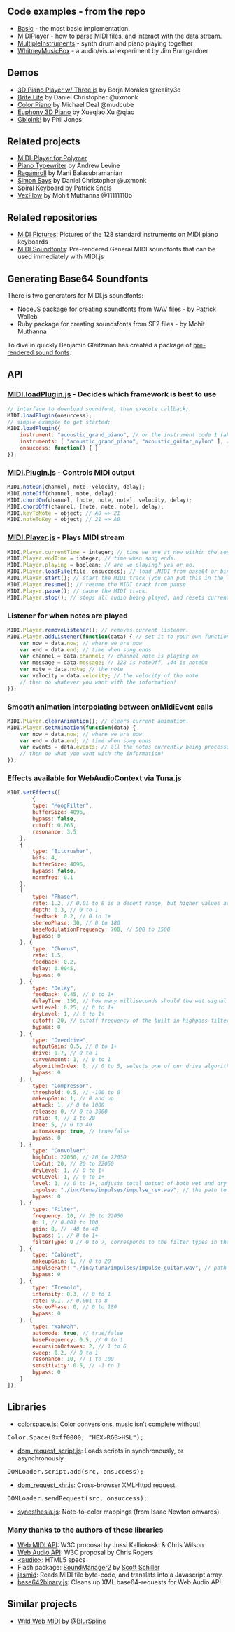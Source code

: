 ## Code examples - from the repo

* [Basic](https://mudcu.be/github/midi-js/Basic.html) - the most basic implementation.
* [MIDIPlayer](https://mudcu.be/github/midi-js/MIDIPlayer.html) - how to parse MIDI files, and interact with the data stream.
* [MultipleInstruments](https://mudcu.be/github/midi-js/MultipleInstruments.html) - synth drum and piano playing together
* [WhitneyMusicBox](https://mudcu.be/github/midi-js/WhitneyMusicBox.html) - a audio/visual experiment by Jim Bumgardner

## Demos

* [3D Piano Player w/ Three.js](http://www.rgba.org/r3d/3d-piano-player/) by Borja Morales @reality3d
* [Brite Lite](http://labs.uxmonk.com/brite-lite/) by Daniel Christopher @uxmonk
* [Color Piano](http://mudcu.be/piano) by Michael Deal @mudcube
* [Euphony 3D Piano](http://qiao.github.com/euphony/) by Xueqiao Xu @qiao
* [Gbloink!](http://gbloink.com/alpha/) by Phil Jones

## Related projects
* [MIDI-Player for Polymer](https://github.com/miztroh/midi-player)
* [Piano Typewriter](http://www.picatino.com/piano_typewriter/) by Andrew Levine
* [Ragamroll](http://online-compute.rhcloud.com/ragamroll/) by Mani Balasubramanian
* [Simon Says](http://labs.uxmonk.com/simon-says/) by Daniel Christopher @uxmonk
* [Spiral Keyboard](http://spiral.qet.me/) by Patrick Snels
* [VexFlow](http://my.vexflow.com/articles/53) by Mohit Muthanna @11111110b

## Related repositories

* [MIDI Pictures](https://github.com/andruo11/midi-pictures): Pictures of the 128 standard instruments on MIDI piano keyboards
* [MIDI Soundfonts](https://github.com/gleitz/midi-js-soundfonts): Pre-rendered General MIDI soundfonts that can be used immediately with MIDI.js

## Generating Base64 Soundfonts

There is two generators for MIDI.js soundfonts:

* NodeJS package for creating soundfonts from WAV files - by Patrick Wolleb
* Ruby package for creating soundsfonts from SF2 files - by Mohit Muthanna

To dive in quickly Benjamin Gleitzman has created a package of [pre-rendered sound fonts](https://github.com/gleitz/midi-js-soundfonts).

## API

### [MIDI.loadPlugin.js](./js/midi/loader.js) - Decides which framework is best to use

```javascript
// interface to download soundfont, then execute callback;
MIDI.loadPlugin(onsuccess);
// simple example to get started;
MIDI.loadPlugin({
    instrument: "acoustic_grand_piano", // or the instrument code 1 (aka the default)
    instruments: [ "acoustic_grand_piano", "acoustic_guitar_nylon" ], // or multiple instruments
    onsuccess: function() { }
});
```

### [MIDI.Plugin.js](./js/midi/plugin.webaudio.js) - Controls MIDI output

```javascript
MIDI.noteOn(channel, note, velocity, delay);
MIDI.noteOff(channel, note, delay);
MIDI.chordOn(channel, [note, note, note], velocity, delay);
MIDI.chordOff(channel, [note, note, note], delay);
MIDI.keyToNote = object; // A0 => 21
MIDI.noteToKey = object; // 21 => A0
```

### [MIDI.Player.js](./js/midi/player.js) - Plays MIDI stream

```javascript
MIDI.Player.currentTime = integer; // time we are at now within the song.
MIDI.Player.endTime = integer; // time when song ends.
MIDI.Player.playing = boolean; // are we playing? yes or no.
MIDI.Player.loadFile(file, onsuccess); // load .MIDI from base64 or binary XML request.
MIDI.Player.start(); // start the MIDI track (you can put this in the loadFile callback)
MIDI.Player.resume(); // resume the MIDI track from pause.
MIDI.Player.pause(); // pause the MIDI track.
MIDI.Player.stop(); // stops all audio being played, and resets currentTime to 0.
```

### Listener for when notes are played

```javascript
MIDI.Player.removeListener(); // removes current listener.
MIDI.Player.addListener(function(data) { // set it to your own function!
    var now = data.now; // where we are now
    var end = data.end; // time when song ends
    var channel = data.channel; // channel note is playing on
    var message = data.message; // 128 is noteOff, 144 is noteOn
    var note = data.note; // the note
    var velocity = data.velocity; // the velocity of the note
    // then do whatever you want with the information!
});
```

### Smooth animation interpolating between onMidiEvent calls

```javascript
MIDI.Player.clearAnimation(); // clears current animation.
MIDI.Player.setAnimation(function(data) {
    var now = data.now; // where we are now
    var end = data.end; // time when song ends
    var events = data.events; // all the notes currently being processed
    // then do what you want with the information!
});
```

### Effects available for WebAudioContext via Tuna.js

```javascript
MIDI.setEffects([
        {
 		type: "MoogFilter",
		bufferSize: 4096,
		bypass: false,
		cutoff: 0.065,
		resonance: 3.5
	},
	{
		type: "Bitcrusher",
		bits: 4,
		bufferSize: 4096,
		bypass: false,
		normfreq: 0.1
	},
	{
		type: "Phaser",
		rate: 1.2, // 0.01 to 8 is a decent range, but higher values are possible
		depth: 0.3, // 0 to 1
		feedback: 0.2, // 0 to 1+
		stereoPhase: 30, // 0 to 180
		baseModulationFrequency: 700, // 500 to 1500
		bypass: 0
	}, {
		type: "Chorus",
		rate: 1.5,
		feedback: 0.2,
		delay: 0.0045,
		bypass: 0
	}, {
		type: "Delay",
		feedback: 0.45, // 0 to 1+
		delayTime: 150, // how many milliseconds should the wet signal be delayed? 
		wetLevel: 0.25, // 0 to 1+
		dryLevel: 1, // 0 to 1+
		cutoff: 20, // cutoff frequency of the built in highpass-filter. 20 to 22050
		bypass: 0
	}, {
		type: "Overdrive",
		outputGain: 0.5, // 0 to 1+
		drive: 0.7, // 0 to 1
		curveAmount: 1, // 0 to 1
		algorithmIndex: 0, // 0 to 5, selects one of our drive algorithms
		bypass: 0
	}, {
		type: "Compressor",
		threshold: 0.5, // -100 to 0
		makeupGain: 1, // 0 and up
		attack: 1, // 0 to 1000
		release: 0, // 0 to 3000
		ratio: 4, // 1 to 20
		knee: 5, // 0 to 40
		automakeup: true, // true/false
		bypass: 0
	}, {
		type: "Convolver",
		highCut: 22050, // 20 to 22050
		lowCut: 20, // 20 to 22050
		dryLevel: 1, // 0 to 1+
		wetLevel: 1, // 0 to 1+
		level: 1, // 0 to 1+, adjusts total output of both wet and dry
		impulse: "./inc/tuna/impulses/impulse_rev.wav", // the path to your impulse response
		bypass: 0
	}, {
		type: "Filter",
		frequency: 20, // 20 to 22050
		Q: 1, // 0.001 to 100
		gain: 0, // -40 to 40
		bypass: 1, // 0 to 1+
		filterType: 0 // 0 to 7, corresponds to the filter types in the native filter node: lowpass, highpass, bandpass, lowshelf, highshelf, peaking, notch, allpass in that order
	}, {
		type: "Cabinet",
		makeupGain: 1, // 0 to 20
		impulsePath: "./inc/tuna/impulses/impulse_guitar.wav", // path to your speaker impulse
		bypass: 0
	}, {
		type: "Tremolo",
		intensity: 0.3, // 0 to 1
		rate: 0.1, // 0.001 to 8
		stereoPhase: 0, // 0 to 180
		bypass: 0
	}, {
		type: "WahWah",
		automode: true, // true/false
		baseFrequency: 0.5, // 0 to 1
		excursionOctaves: 2, // 1 to 6
		sweep: 0.2, // 0 to 1
		resonance: 10, // 1 to 100
		sensitivity: 0.5, // -1 to 1
		bypass: 0
	}
]);
```

## Libraries

* [colorspace.js](./examples/inc/colorspace.js): Color conversions, music isn&rsquo;t complete without!
<pre>Color.Space(0xff0000, "HEX>RGB>HSL");</pre>
* [dom_request_script.js](./js/util/dom_request_script.js): Loads scripts in synchronously, or asynchronously.
<pre>DOMLoader.script.add(src, onsuccess);</pre>
* [dom_request_xhr.js](./js/util/dom_request_xhr.js): Cross-browser XMLHttpd request.
<pre>DOMLoader.sendRequest(src, onsuccess);</pre>
* [synesthesia.js](./js/midi/synesthesia.js): Note-to-color mappings (from Isaac Newton onwards).

### Many thanks to the authors of these libraries

* [Web MIDI API](http://webaudio.github.io/web-midi-api/): W3C proposal by Jussi Kalliokoski & Chris Wilson
* [Web Audio API](https://dvcs.w3.org/hg/audio/raw-file/tip/webaudio/specification.html): W3C proposal by Chris Rogers
* [&lt;audio&gt;](http://dev.w3.org/html5/spec/Overview.html): HTML5 specs
* Flash package: [SoundManager2](http://www.schillmania.com/projects/soundmanager2/) by [Scott Schiller](http://schillmania.com)
* [jasmid](https://github.com/gasman/jasmid): Reads MIDI file byte-code, and translats into a Javascript array.
* [base642binary.js](http://blog.danguer.com/2011/10/24/base64-binary-decoding-in-javascript/): Cleans up XML base64-requests for Web Audio API.

## Similar projects
* [Wild Web MIDI](http://zz85.github.io/wild-web-midi/) by [@BlurSpline](https://twitter.com/BlurSpline)
